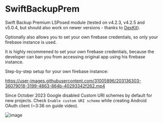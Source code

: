 # SwiftBackupPrem
Swift Backup Premium LSPosed module (tested on v4.2.3, v4.2.5 and v5.0.4, but should also work on newer versions - thanks to [DexKit](https://github.com/LuckyPray/DexKit)).

Optionally also allows you to set your own firebase credentials, so only your firebase instance is used.

It is highly recommened to set your own firebase credentials, because the developer can ban you from accessing original app using his firebase instance. 

Step-by-step setup for your own firebase instance:


https://user-images.githubusercontent.com/31005896/203136303-36079018-3199-4863-864b-40293342f262.mp4


Since October 2023 Google disabled Custom URI schemes by default for new projects. Check `Enable custom URI scheme` while creating Android OAuth client (~3:36 on guide video).

![image](https://github.com/Juby210/SwiftBackupPrem/assets/31005896/8049f7e2-26db-418b-9611-171be77b61f1)
